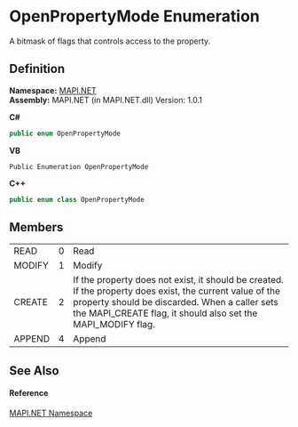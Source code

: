 # OpenPropertyMode Enumeration


A bitmask of flags that controls access to the property.



## Definition
**Namespace:** <a href="N_MAPI_NET.md">MAPI.NET</a>  
**Assembly:** MAPI.NET (in MAPI.NET.dll) Version: 1.0.1

**C#**
``` C#
public enum OpenPropertyMode
```
**VB**
``` VB
Public Enumeration OpenPropertyMode
```
**C++**
``` C++
public enum class OpenPropertyMode
```



## Members
<table>
<tr>
<td>READ</td>
<td>0</td>
<td>Read</td></tr>
<tr>
<td>MODIFY</td>
<td>1</td>
<td>Modify</td></tr>
<tr>
<td>CREATE</td>
<td>2</td>
<td>If the property does not exist, it should be created. If the property does exist, the current value of the property should be discarded. When a caller sets the MAPI_CREATE flag, it should also set the MAPI_MODIFY flag.</td></tr>
<tr>
<td>APPEND</td>
<td>4</td>
<td>Append</td></tr>
</table>

## See Also


#### Reference
<a href="N_MAPI_NET.md">MAPI.NET Namespace</a>  
